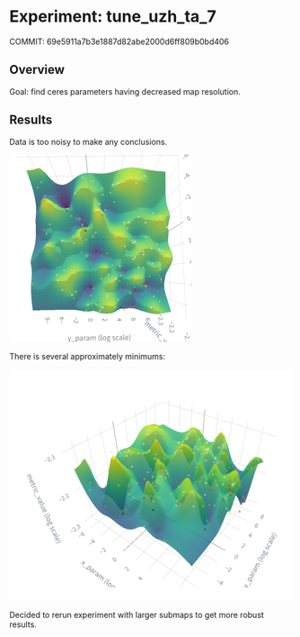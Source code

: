 # Experiment: tune_uzh_ta_7

COMMIT: 69e5911a7b3e1887d82abe2000d6ff809b0bd406

## Overview

Goal: find ceres parameters having decreased map resolution.

## Results

Data is too noisy to make any conclusions. 

![](image.png)

There is several approximately minimums:

![](image-1.png)

Decided to rerun experiment with larger submaps to get more robust results. 